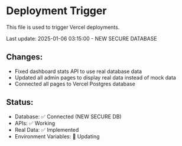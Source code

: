 # Deployment Trigger

This file is used to trigger Vercel deployments.

Last update: 2025-01-06 03:15:00 - NEW SECURE DATABASE

## Changes:
- Fixed dashboard stats API to use real database data
- Updated all admin pages to display real data instead of mock data
- Connected all pages to Vercel Postgres database

## Status:
- Database: ✅ Connected (NEW SECURE DB)
- APIs: ✅ Working
- Real Data: ✅ Implemented
- Environment Variables: 🔄 Updating
